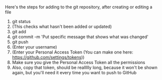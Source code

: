 Here's the steps for adding to the git repository, after creating or editing a file
1. git status 
2. (This checks what hasn't been added or updated)
2. git add <filename>
3. git commit -m 'Put specific message that shows what was changed'
4. git push 
5. (Enter your username) 
6. (Enter your Personal Access Token (You can make one here: https://github.com/settings/tokens))
7. Make sure you give the Personal Access Token all the permissions
8. Also, copy that token, should be reallllly long, because it won't be shown again, but you'll 
            need it every time you want to push to GitHub